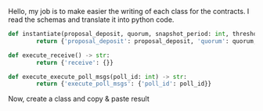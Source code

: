 Hello, my job is to make easier the writing of each class for the contracts.
I read the schemas and translate it into python code.

```py
def instantiate(proposal_deposit, quorum, snapshot_period: int, threshold, timelock_period: int, voting_period: int) -> str:
        return {'proposal_deposit': proposal_deposit, 'quorum': quorum, 'snapshot_period': snapshot_period, 'threshold': threshold, 'timelock_period': timelock_period, 'voting_period': voting_period}

def execute_receive() -> str:
        return {'receive': {}}

def execute_execute_poll_msgs(poll_id: int) -> str:
        return {'execute_poll_msgs': {'poll_id': poll_id}}
```

Now, create a class and copy & paste result
